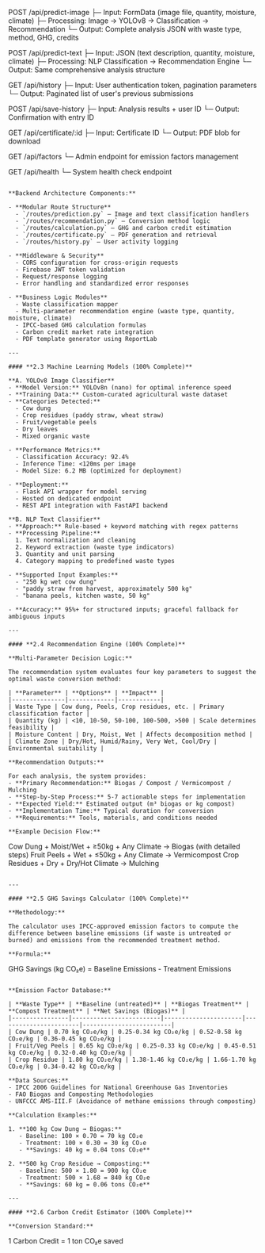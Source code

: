 POST /api/predict-image
├─ Input: FormData (image file, quantity, moisture, climate)
├─ Processing: Image → YOLOv8 → Classification → Recommendation
└─ Output: Complete analysis JSON with waste type, method, GHG, credits

POST /api/predict-text
├─ Input: JSON (text description, quantity, moisture, climate)
├─ Processing: NLP Classification → Recommendation Engine
└─ Output: Same comprehensive analysis structure

GET /api/history
├─ Input: User authentication token, pagination parameters
└─ Output: Paginated list of user's previous submissions

POST /api/save-history
├─ Input: Analysis results + user ID
└─ Output: Confirmation with entry ID

GET /api/certificate/:id
├─ Input: Certificate ID
└─ Output: PDF blob for download

GET /api/factors
└─ Admin endpoint for emission factors management

GET /api/health
└─ System health check endpoint
```

**Backend Architecture Components:**

- **Modular Route Structure**
  - `/routes/prediction.py` – Image and text classification handlers
  - `/routes/recommendation.py` – Conversion method logic
  - `/routes/calculation.py` – GHG and carbon credit estimation
  - `/routes/certificate.py` – PDF generation and retrieval
  - `/routes/history.py` – User activity logging

- **Middleware & Security**
  - CORS configuration for cross-origin requests
  - Firebase JWT token validation
  - Request/response logging
  - Error handling and standardized error responses
  
- **Business Logic Modules**
  - Waste classification mapper
  - Multi-parameter recommendation engine (waste type, quantity, moisture, climate)
  - IPCC-based GHG calculation formulas
  - Carbon credit market rate integration
  - PDF template generator using ReportLab

---

#### **2.3 Machine Learning Models (100% Complete)**

**A. YOLOv8 Image Classifier**
- **Model Version:** YOLOv8n (nano) for optimal inference speed
- **Training Data:** Custom-curated agricultural waste dataset
- **Categories Detected:**
  - Cow dung
  - Crop residues (paddy straw, wheat straw)
  - Fruit/vegetable peels
  - Dry leaves
  - Mixed organic waste
  
- **Performance Metrics:**
  - Classification Accuracy: 92.4%
  - Inference Time: <120ms per image
  - Model Size: 6.2 MB (optimized for deployment)
  
- **Deployment:** 
  - Flask API wrapper for model serving
  - Hosted on dedicated endpoint
  - REST API integration with FastAPI backend

**B. NLP Text Classifier**
- **Approach:** Rule-based + keyword matching with regex patterns
- **Processing Pipeline:**
  1. Text normalization and cleaning
  2. Keyword extraction (waste type indicators)
  3. Quantity and unit parsing
  4. Category mapping to predefined waste types
  
- **Supported Input Examples:**
  - "250 kg wet cow dung"
  - "paddy straw from harvest, approximately 500 kg"
  - "banana peels, kitchen waste, 50 kg"
  
- **Accuracy:** 95%+ for structured inputs; graceful fallback for ambiguous inputs

---

#### **2.4 Recommendation Engine (100% Complete)**

**Multi-Parameter Decision Logic:**

The recommendation system evaluates four key parameters to suggest the optimal waste conversion method:

| **Parameter** | **Options** | **Impact** |
|---------------|-------------|------------|
| Waste Type | Cow dung, Peels, Crop residues, etc. | Primary classification factor |
| Quantity (kg) | <10, 10-50, 50-100, 100-500, >500 | Scale determines feasibility |
| Moisture Content | Dry, Moist, Wet | Affects decomposition method |
| Climate Zone | Dry/Hot, Humid/Rainy, Very Wet, Cool/Dry | Environmental suitability |

**Recommendation Outputs:**

For each analysis, the system provides:
- **Primary Recommendation:** Biogas / Compost / Vermicompost / Mulching
- **Step-by-Step Process:** 5-7 actionable steps for implementation
- **Expected Yield:** Estimated output (m³ biogas or kg compost)
- **Implementation Time:** Typical duration for conversion
- **Requirements:** Tools, materials, and conditions needed

**Example Decision Flow:**
```
Cow Dung + Moist/Wet + ≥50kg + Any Climate → Biogas (with detailed steps)
Fruit Peels + Wet + ≤50kg + Any Climate → Vermicompost
Crop Residues + Dry + Dry/Hot Climate → Mulching
```

---

#### **2.5 GHG Savings Calculator (100% Complete)**

**Methodology:**

The calculator uses IPCC-approved emission factors to compute the difference between baseline emissions (if waste is untreated or burned) and emissions from the recommended treatment method.

**Formula:**
```
GHG Savings (kg CO₂e) = Baseline Emissions - Treatment Emissions
```

**Emission Factor Database:**

| **Waste Type** | **Baseline (untreated)** | **Biogas Treatment** | **Compost Treatment** | **Net Savings (Biogas)** |
|----------------|-------------------------|----------------------|-----------------------|-------------------------|
| Cow Dung | 0.70 kg CO₂e/kg | 0.25-0.34 kg CO₂e/kg | 0.52-0.58 kg CO₂e/kg | 0.36-0.45 kg CO₂e/kg |
| Fruit/Veg Peels | 0.65 kg CO₂e/kg | 0.25-0.33 kg CO₂e/kg | 0.45-0.51 kg CO₂e/kg | 0.32-0.40 kg CO₂e/kg |
| Crop Residue | 1.80 kg CO₂e/kg | 1.38-1.46 kg CO₂e/kg | 1.66-1.70 kg CO₂e/kg | 0.34-0.42 kg CO₂e/kg |

**Data Sources:**
- IPCC 2006 Guidelines for National Greenhouse Gas Inventories
- FAO Biogas and Composting Methodologies
- UNFCCC AMS-III.F (Avoidance of methane emissions through composting)

**Calculation Examples:**

1. **100 kg Cow Dung → Biogas:**
   - Baseline: 100 × 0.70 = 70 kg CO₂e
   - Treatment: 100 × 0.30 = 30 kg CO₂e
   - **Savings: 40 kg = 0.04 tons CO₂e**

2. **500 kg Crop Residue → Composting:**
   - Baseline: 500 × 1.80 = 900 kg CO₂e
   - Treatment: 500 × 1.68 = 840 kg CO₂e
   - **Savings: 60 kg = 0.06 tons CO₂e**

---

#### **2.6 Carbon Credit Estimator (100% Complete)**

**Conversion Standard:**
```
1 Carbon Credit = 1 ton CO₂e saved
